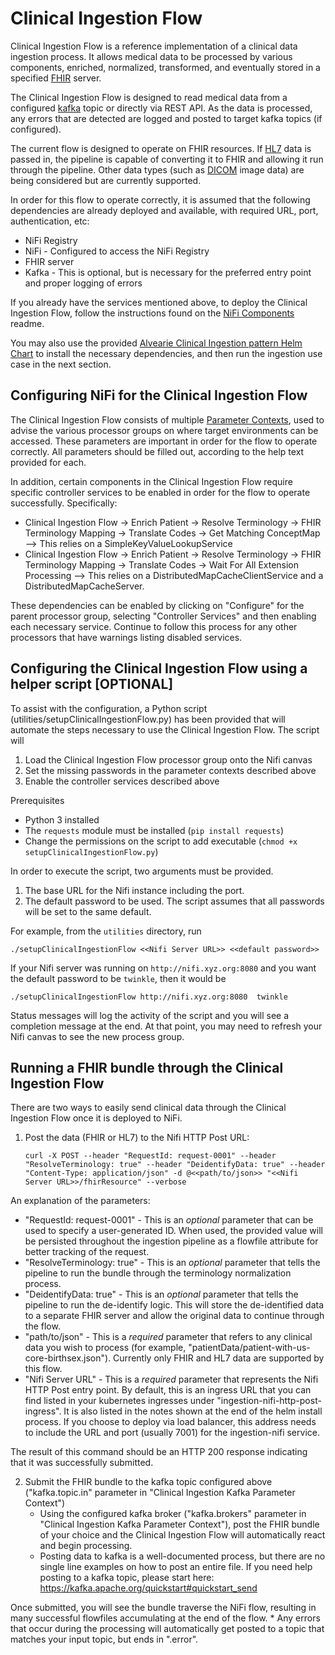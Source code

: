 # Clinical Ingestion Flow
Clinical Ingestion Flow is a reference implementation of a clinical data ingestion process.  It allows medical data to be processed by various components, enriched, normalized, transformed, and eventually stored in a specified [FHIR](https://www.hl7.org/fhir/) server.

The Clinical Ingestion Flow is designed to read medical data from a configured [kafka](https://kafka.apache.org/) topic  or directly via REST API.  As the data is processed, any errors that are detected are logged and posted to target kafka topics (if configured).

The current flow is designed to operate on FHIR resources. If [HL7](https://www.hl7.org/implement/standards/product_section.cfm?section=13) data is passed in, the pipeline is capable of converting it to FHIR and allowing it run through the pipeline.  Other data types (such as [DICOM](https://www.dicomstandard.org/) image data) are being considered but are currently supported.

In order for this flow to operate correctly, it is assumed that the following dependencies are already deployed and available, with required URL, port, authentication, etc:

- NiFi Registry 
- NiFi - Configured to access the NiFi Registry
- FHIR server
- Kafka - This is optional, but is necessary for the preferred entry point and proper logging of errors

If you already have the services mentioned above, to deploy the Clinical Ingestion Flow, follow the instructions found on the [NiFi Components](../nifi-components/README.md) readme.

You may also use the provided [Alvearie Clinical Ingestion pattern Helm Chart](helm-charts) to install the necessary dependencies, and then run the ingestion use case in the next section.

## Configuring NiFi for the Clinical Ingestion Flow

The Clinical Ingestion Flow consists of multiple [Parameter Contexts](https://nifi.apache.org/docs/nifi-docs/html/user-guide.html#parameter-contexts), used to advise the various processor groups on where target environments can be accessed.  These parameters are important in order for the flow to operate correctly.  All parameters should be filled out, according to the help text provided for each.

In addition, certain components in the Clinical Ingestion Flow require specific controller services to be enabled in order for the flow to operate successfully.  Specifically:

- Clinical Ingestion Flow -> Enrich Patient -> Resolve Terminology -> FHIR Terminology Mapping -> Translate Codes -> Get Matching ConceptMap --> This relies on a SimpleKeyValueLookupService
- Clinical Ingestion Flow -> Enrich Patient -> Resolve Terminology -> FHIR Terminology Mapping -> Translate Codes -> Wait For All Extension Processing --> This relies on a DistributedMapCacheClientService and a DistributedMapCacheServer.

These dependencies can be enabled by clicking on "Configure" for the parent processor group, selecting "Controller Services" and then enabling each necessary service.  Continue to follow this process for any other processors that have warnings listing disabled services.

## Configuring the Clinical Ingestion Flow using a helper script [OPTIONAL]

To assist with the configuration, a Python script (utilities/setupClinicalIngestionFlow.py) has been provided that will automate the steps necessary to use the Clinical Ingestion Flow.  The script will

1. Load the Clinical Ingestion Flow processor group onto the Nifi canvas
1. Set the missing passwords in the parameter contexts described above
1. Enable the controller services described above

Prerequisites
  - Python 3 installed
  - The `requests` module must be installed (`pip install requests`)
  - Change the permissions on the script to add executable (`chmod +x setupClinicalIngestionFlow.py`)
  
In order to execute the script, two arguments must be provided.  
  1. The base URL for the Nifi instance including the port.
  1. The default password to be used.  The script assumes that all passwords will be set to the same default.
  
For example, from the `utilities` directory, run

`./setupClinicalIngestionFlow <<Nifi Server URL>> <<default password>>`

If your Nifi server was running on `http://nifi.xyz.org:8080` and you want the default password to be `twinkle`, then it would be

`./setupClinicalIngestionFlow http://nifi.xyz.org:8080  twinkle`

Status messages will log the activity of the script and you will see a completion message at the end.  At that point, you may need to refresh your Nifi canvas to see the new process group.

## Running a FHIR bundle through the Clinical Ingestion Flow

There are two ways to easily send clinical data through the Clinical Ingestion Flow once it is deployed to NiFi.

1. Post the data (FHIR or HL7) to the Nifi HTTP Post URL:

	`curl -X POST --header "RequestId: request-0001" --header "ResolveTerminology: true" --header "DeidentifyData: true" --header "Content-Type: application/json" -d @<<path/to/json>> "<<Nifi Server URL>>/fhirResource" --verbose`

An explanation of the parameters:

* "RequestId: request-0001" - This is an *optional* parameter that can be used to specify a user-generated ID. When used, the provided value will be persisted throughout the ingestion pipeline as a flowfile attribute for better tracking of the request.
* "ResolveTerminology: true" - This is an *optional* parameter that tells the pipeline to run the bundle through the terminology normalization process.
* "DeidentifyData: true" - This is an *optional* parameter that tells the pipeline to run the de-identify logic. This will store the de-identified data to a separate FHIR server and allow the original data to continue through the flow.
* "path/to/json" - This is a *required* parameter that refers to any clinical data you wish to process (for example, "patientData/patient-with-us-core-birthsex.json"). Currently only FHIR and HL7 data are supported by this flow. 
* "Nifi Server URL" - This is a *required* parameter that represents the Nifi HTTP Post entry point.  By default, this is an ingress URL that you can find listed in your kubernetes ingresses under "ingestion-nifi-http-post-ingress".  It is also listed in the notes shown at the end of the helm install process. If you choose to deploy via load balancer, this address needs to include the URL and port (usually 7001) for the ingestion-nifi service.

The result of this command should be an HTTP 200 response indicating that it was successfully submitted.



2. Submit the FHIR bundle to the kafka topic configured above ("kafka.topic.in" parameter in "Clinical Ingestion Kafka Parameter Context")
	* Using the configured kafka broker ("kafka.brokers" parameter in "Clinical Ingestion Kafka Parameter Context"), post the FHIR bundle of your choice and the Clinical Ingestion Flow will automatically react and begin processing.
	* Posting data to kafka is a well-documented process, but there are no single line examples on how to post an entire file.  If you need help posting to a kafka topic, please start here: https://kafka.apache.org/quickstart#quickstart_send

Once submitted, you will see the bundle traverse the NiFi flow, resulting in many successful flowfiles accumulating at the end of the flow.
	* Any errors that occur during the processing will automatically get posted to a topic that matches your input topic, but ends in ".error".
